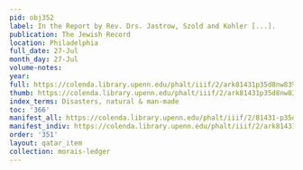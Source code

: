 ```yaml
---
pid: obj352
label: In the Report by Rev. Drs. Jastrow, Szold and Kohler [...].
publication: The Jewish Record
location: Philadelphia
full_date: 27-Jul
month_day: 27-Jul
volume-notes:
year:
full: https://colenda.library.upenn.edu/phalt/iiif/2/ark81431p35d8nw83%2FSHA256E-s8012557--7b0bd8b35d0384a9f0ba0df2a2a922f8874e07e6b26134a329679814260e89ef.jpeg/full/3500,/0/default.jpg
thumb: https://colenda.library.upenn.edu/phalt/iiif/2/ark81431p35d8nw83%2FSHA256E-s8012557--7b0bd8b35d0384a9f0ba0df2a2a922f8874e07e6b26134a329679814260e89ef.jpeg/full/!200,200/0/default.jpg
index_terms: Disasters, natural & man-made
toc: '366'
manifest_all: https://colenda.library.upenn.edu/phalt/iiif/2/81431-p35d8nw83/manifest
manifest_indiv: https://colenda.library.upenn.edu/phalt/iiif/2/ark81431p35d8nw83%2FSHA256E-s8012557--7b0bd8b35d0384a9f0ba0df2a2a922f8874e07e6b26134a329679814260e89ef.jpeg
order: '351'
layout: qatar_item
collection: morais-ledger
---
```

